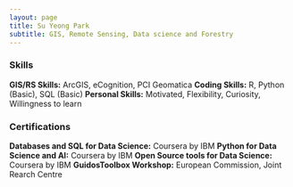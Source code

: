 ```yaml
---
layout: page
title: Su Yeong Park
subtitle: GIS, Remote Sensing, Data science and Forestry
---
```


### Skills
**GIS/RS Skills:** ArcGIS, eCognition, PCI Geomatica
**Coding Skills:** R, Python (Basic), SQL (Basic)
**Personal Skills:** Motivated, Flexibility, Curiosity, Willingness to learn

### Certifications
**Databases and SQL for Data Science:** Coursera by IBM
**Python for Data Science and AI:** Coursera by IBM
**Open Source tools for Data Science:** Coursera by IBM
**GuidosToolbox Workshop:** European Commission, Joint Rearch Centre
